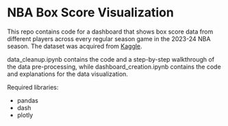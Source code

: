 # NBA Box Score Visualization

This repo contains code for a dashboard that shows box score data from different players across every regular season game in the 2023-24 NBA season. The dataset was acquired from [Kaggle](https://www.kaggle.com/datasets/albi9702/nba-boxscore-season-2023-2024).

data_cleanup.ipynb contains the code and a step-by-step walkthrough of the data pre-processing, while dashboard_creation.ipynb contains the code and explanations for the data visualization.

Required libraries:

- pandas
- dash
- plotly
